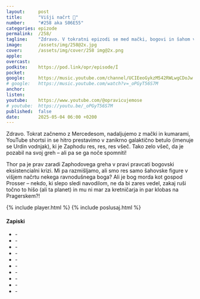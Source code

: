 ```yaml
---
layout: 	post
title:  	"Višji načrt 📜"
number: 	"#258 aka S06E55"
categories:	epizode
permalink:	/258/
tagline: 	"Zdravo. V tokratni epizodi se med mački, bogovi in šahom vprašamo, ali smo le figure v višjem načrtu nekoga, ki ga ne preveč za nas." 
image:		/assets/img/258@2x.jpg
cover:		/assets/img/cover/258 img@2x.png
apple:		
overcast:	
podkite:	https://pod.link/opr/episode/Í
pocket:		
google:		https://music.youtube.com/channel/UCIEeoGykzM542RWLwgCDoJw
# google:	https://music.youtube.com/watch?v=_oPGyT56S7M
anchor:		
listen:		
youtube:	https://www.youtube.com/@opravicujemose
# youtube:	https://youtu.be/_oPGyT56S7M
published:	false
date: 		2025-05-04 06:00 +0200
---
```


Zdravo. Tokrat začnemo z Mercedesom, nadaljujemo z mački in kumarami, YouTube shortsi in se hitro prestavimo v zanikrno galaktično betulo (imenuje se Urdin vodnjak), ki je Zaphodu res, res, res všeč. Tako zelo všeč, da je pozabil na svoj greh – ali pa se ga noče spomniti!

Thor pa je prav zaradi Zaphodovega greha v pravi pravcati bogovski eksistencialni krizi. Mi pa razmišljamo, ali smo res samo šahovske figure v višjem načrtu nekega ravnodušnega boga? Ali je bog morda kot gospod Prosser – nekdo, ki slepo sledi navodilom, ne da bi zares vedel, zakaj ruši točno to hišo (ali ta planet) in mu ni mar za kretničarja in par klobas na Pragerskem?!

{% include player.html %}
{% include poslusaj.html %}

<!--break-->

#### Zapiski

- []() - 
- []() - 
- []() - 
- []() - 
- []() - 
- []() - 
- []() - 
- []() - 
- []() - 
- []() - 